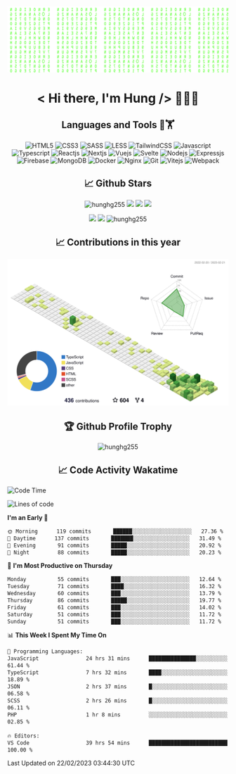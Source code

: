 [![Matrix SVG](https://github.com/hunghg255/hunghg255/blob/master/img/matrix.svg)](https://hunghg255.github.io)
<!-- [![unicorncode_bzb8ey](https://res.cloudinary.com/hunghg255/image/upload/v1647578947/unicorncode_bzb8ey.svg)](https://hunghg255.github.io) -->
<!-- # 👀 Hi stranger! 👋🏻 -->

<h1 align='center'>< Hi there, I'm Hung /> 👋✌🏻</h1>

<h2 align='center'>Languages and Tools 🔧🏋</h2>

<div align='center'>
  <img src="https://img.shields.io/badge/html5-%23E34F26.svg?style=flat-square&logo=html5&logoColor=white" alt="HTML5" />
  <img src="https://img.shields.io/badge/css3-%231572B6.svg?style=flat-square&logo=css3&logoColor=white" alt="CSS3" />
  <img src="https://img.shields.io/badge/SASS-hotpink.svg?style=flat-square&logo=SASS&logoColor=white" alt="SASS" />
  <img src="https://img.shields.io/badge/LESS-%230db7ed.svg?style=flat-square&logo=less&logoColor=white" alt="LESS" />
  <img src="https://img.shields.io/badge/Tailwindcss-%2338B2AC.svg?style=flat-square&logo=tailwind-css&logoColor=white" alt="TailwindCSS" />
  <img src="https://img.shields.io/badge/Javascript-%23323330.svg?style=flat-square&logo=javascript&logoColor=%23F7DF1E" alt="Javascript" />
  <img src="https://img.shields.io/badge/Typescript-%23007ACC.svg?style=flat-square&logo=typescript&logoColor=white" alt="Typescript" />
  <img src="https://img.shields.io/badge/Reactjs-%2320232a.svg?style=flat-square&logo=react&logoColor=%2361DAFB" alt="Reactjs" />
  <img src="https://img.shields.io/badge/Nextjs-black?style=flat-square&logo=next.js&logoColor=white" alt="Nextjs" />
  <img src="https://img.shields.io/badge/Vuejs-%2335495e.svg?style=flat-square&logo=vuedotjs&logoColor=%234FC08D" alt="Vuejs" />
  <img src="https://img.shields.io/badge/Svelte-ff3e00?style=flat-square&logo=svelte&logoColor=white" alt="Svelte" />
  <img src="https://img.shields.io/badge/Nodejs-6DA55F?style=flat-square&logo=node.js&logoColor=white" alt="Nodejs" />
  <img src="https://img.shields.io/badge/Expressjs-6DA55F?style=flat-square&logo=express&logoColor=white" alt="Expressjs" />
  <img src="https://img.shields.io/badge/Firebase-%23039BE5.svg?style=flat-square&logo=firebase" alt="Firebase" />
  <img src="https://img.shields.io/badge/MongoDB-%234ea94b.svg?style=flat-square&logo=mongodb&logoColor=white" alt="MongoDB" />
  <img src="https://img.shields.io/badge/Docker-%230db7ed.svg?style=flat-square&logo=docker&logoColor=white" alt="Docker" />
  <img src="https://img.shields.io/badge/Nginx-%234ea94b.svg?style=flat-square&logo=nginx&logoColor=white" alt="Nginx" />
  <img src="https://img.shields.io/badge/Git-%23E34F26.svg?style=flat-square&logo=git&logoColor=white" alt="Git" />
  
  <img src="https://img.shields.io/badge/Vitejs-blueviolet?style=flat-square&logo=vite&logoColor=white" alt="Vitejs" />
  <img src="https://img.shields.io/badge/Webpack-dodgerblue?style=flat-square&logo=webpack&logoColor=white" alt="Webpack" />
</div>

<h2 align='center'> 📈 Github Stars </h2>
<p align="center"> <img src="https://komarev.com/ghpvc/?username=hunghg255&style=flat" alt="hunghg255" />
  <img src="https://shields.io/github/stars/hunghg255">
  <img src="https://img.shields.io/github/followers/hunghg255">
  <img src="https://img.shields.io/static/v1?label=%F0%9F%8C%9F&message=Love%20coding&style=style=flat&color=c80000">
</p>
<div align="center">
 <img src="https://github-readme-stats.vercel.app/api?username=hunghg255&show_icons=true&border_radius=15&count_private=true"/>
  <img src="https://github-readme-stats.vercel.app/api/top-langs/?username=hunghg255&border_radius=15&layout=compact&langs_count=6&count_private=true"/>
  <img 
       src="https://github-readme-streak-stats.herokuapp.com/?user=hunghg255&count_private=true" 
       alt="hunghg255" 
  />
  <h2 align='center'> 📈 Contributions in this year </h2>

  
  ![](./profile-3d-contrib/profile-green-animate.svg)
  
  <h2 align='center'> 🏆 Github Profile Trophy</h2>
  
  <img 
       src="https://github-profile-trophy.vercel.app/?username=hunghg255&theme=algolia&no-frame=true&no-bg=true&row=1&column=7" 
       alt="hunghg255" 
  />
</div>



<h2 align='center'> 📈 Code Activity Wakatime </h2>

<!--START_SECTION:waka-->
![Code Time](http://img.shields.io/badge/Code%20Time-2%2C437%20hrs%2048%20mins-blue)

![Lines of code](https://img.shields.io/badge/From%20Hello%20World%20I%27ve%20Written-2%20Million%20lines%20of%20code-blue)

**I'm an Early 🐤** 

```text
🌞 Morning      119 commits       ██████░░░░░░░░░░░░░░░░░░░   27.36 % 
🌆 Daytime      137 commits       ███████░░░░░░░░░░░░░░░░░░   31.49 % 
🌃 Evening       91 commits       █████░░░░░░░░░░░░░░░░░░░░   20.92 % 
🌙 Night         88 commits       █████░░░░░░░░░░░░░░░░░░░░   20.23 % 

```
📅 **I'm Most Productive on Thursday** 

```text
Monday          55 commits       ███░░░░░░░░░░░░░░░░░░░░░░   12.64 % 
Tuesday         71 commits       ████░░░░░░░░░░░░░░░░░░░░░   16.32 % 
Wednesday       60 commits       ███░░░░░░░░░░░░░░░░░░░░░░   13.79 % 
Thursday        86 commits       █████░░░░░░░░░░░░░░░░░░░░   19.77 % 
Friday          61 commits       ███░░░░░░░░░░░░░░░░░░░░░░   14.02 % 
Saturday        51 commits       ███░░░░░░░░░░░░░░░░░░░░░░   11.72 % 
Sunday          51 commits       ███░░░░░░░░░░░░░░░░░░░░░░   11.72 % 

```


📊 **This Week I Spent My Time On** 

```text
💬 Programming Languages: 
JavaScript               24 hrs 31 mins      ███████████████░░░░░░░░░░   61.44 % 
TypeScript               7 hrs 32 mins       ████░░░░░░░░░░░░░░░░░░░░░   18.89 % 
JSON                     2 hrs 37 mins       █░░░░░░░░░░░░░░░░░░░░░░░░   06.58 % 
SCSS                     2 hrs 26 mins       █░░░░░░░░░░░░░░░░░░░░░░░░   06.11 % 
PHP                      1 hr 8 mins         ░░░░░░░░░░░░░░░░░░░░░░░░░   02.85 % 

🔥 Editors: 
VS Code                  39 hrs 54 mins      █████████████████████████   100.00 % 

```


 Last Updated on 22/02/2023 03:44:30 UTC
<!--END_SECTION:waka-->

